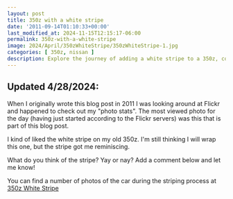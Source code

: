 ```yaml
---
layout: post
title: 350z with a white stripe
date: '2011-09-14T01:10:33+00:00'
last_modified_at: 2024-11-15T12:15:17-06:00
permalink: 350z-with-a-white-stripe
image: 2024/April/350zWhiteStripe/350zWhiteStripe-1.jpg
categories: [ 350z, nissan ]
description: Explore the journey of adding a white stripe to a 350z, complete with pictures and reminiscences. Share your thoughts in the comments.
---
```



## Updated 4/28/2024:

When I originally wrote this blog post in 2011 I was looking around at Flickr and happened to check out my "photo stats". The most viewed photo for the day (having just started according to the Flickr servers) was this that is part of this blog post.

I kind of liked the white stripe on my old 350z. I'm still thinking I will wrap this one, but the stripe got me reminiscing.

What do you think of the stripe? Yay or nay? Add a comment below and let me know!

You can find a number of photos of the car during the striping process at [350z White Stripe](https://flickr.com/photos/chammond/albums/72157622833814994/)



